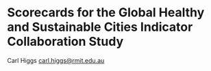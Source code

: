 # Scorecards for the Global Healthy and Sustainable Cities Indicator Collaboration Study

Carl Higgs
carl.higgs@rmit.edu.au
